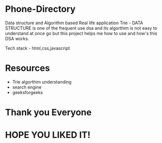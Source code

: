 # Phone-Directory

Data structure and Algorithm based Real life application
Trie - DATA STRUCTURE is one of the frequent use dsa and its algorthim is not easy to understand at once go but this project helps me how to use and how's this DSA works.


Tech stack - html,css,javascript

# Resources
* Trie algorthim understanding
* search engine
* geeksforgeeks

# Thank you Everyone
# HOPE YOU LIKED IT!
